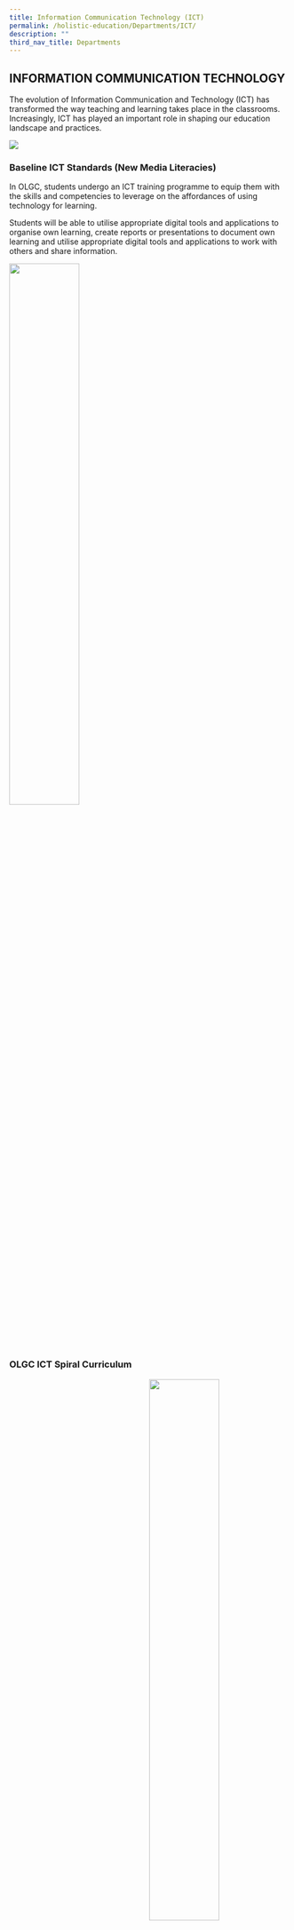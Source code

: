 ```yaml
---
title: Information Communication Technology (ICT)
permalink: /holistic-education/Departments/ICT/
description: ""
third_nav_title: Departments
---
```

## INFORMATION COMMUNICATION TECHNOLOGY

The evolution of Information Communication and Technology (ICT) has transformed the way teaching and learning takes place in the classrooms. Increasingly, ICT has played an important role in shaping our education landscape and practices.

![](/images/Computer_Lab.jpeg)

### Baseline ICT Standards (New Media Literacies)

In OLGC, students undergo an ICT training programme to equip them with the skills and competencies to leverage on the affordances of using technology for learning.

Students will be able to utilise appropriate digital tools and applications to organise own learning, create reports or presentations to document own learning and utilise appropriate digital tools and applications to work with others and share information.

<img style="width: 50%;" src="/images/2022%20ICT%20Values.png" align="center">


### OLGC ICT Spiral Curriculum

<img style="width: 50%;" src="/images/Learning_with_mobile_tablets.jpeg" align="right">


|         Level         |                                  Content                                  |
|:---------------------:|:-------------------------------------------------------------------------:|
|      Primary One      |      Basic Computer Operations, Touch-typing, Student Learning Space,     |
|      Primary Two      |                   Student Learning Space, Microsoft Word                  |
|     Primary Three     |                         Basic Microsoft PowerPoint                        |
| Primary Four and Five | Intermediate Microsoft PowerPoint<br>Google Apps (using MOE Student ICON) |
|      Primary Six      |                   Coding (IMDA’s Code-for Fun Programme)                  |



### OLGC Coding Introductory Workshop  



Starting in 2022, the school organizes the above enrichment workshop for interested P3, P4 and P5 students.&nbsp;

  

Students are taught how to use the code.org platform to learn block-based coding.&nbsp;_Please click on the image below_&nbsp;to view the students' reflection of their learning as well as samples of their completed coding tasks.

<a href="https://sites.google.com/moe.edu.sg/2022codingworkshopolgc">
<img src="/images/2022-Coding-workshop-image1.jpeg" alt="W3Schools.com">
</a>

### Code-For-Fun Programme by IMDA

<iframe src="https://docs.google.com/presentation/d/e/2PACX-1vQbre9NKT_2IwpVn6qYg_WENqPdediSJs1QUbkBe1N8xqJ02rbzmPaRJX4in1pzWMxZ9kEUjdCxRYYr/embed?start=false&amp;loop=false&amp;delayms=3000" frameborder="0" width="627" height="396" allowfullscreen="true"></iframe>
<p>

<iframe src="https://docs.google.com/presentation/d/e/2PACX-1vRYVtgQvRvKKyrqDmLs2k-RO7Rusrqiy_A8YyzgafWirvX4SniJRUR0mgaIYkP5W1qeTNVU07gj7P42/embed?start=false&loop=false&delayms=300" frameborder="0" width="627" height="396" allowfullscreen="true"></iframe>

### Student iCON/Google Suite Training
### Student iCON/Google Suite Training

<iframe allowfullscreen="true" height="396" width="627" frameborder="0" src="https://docs.google.com/presentation/d/e/2PACX-1vQFfHQqhWk4PAwe8GVQG9XM1pq21QhsoIcB3dyUcYExbP2qLtjP3ndGvW0UCwwYUQJ8223d4rSQ3Wzx/embed?start=false&amp;loop=false&amp;delayms=3000"></iframe>

### Cyber Wellness


_The Cyber wellness Framework uses the “**Think, Sense and Act**” Approach to educate students on how to act responsibly in Cyber Space:_

<img style="width: 50%;" src="/images/Cyber_wellness_framework.jpeg" align="center">

_(Image of Cyber Wellness Framework taken from MOE’s Cyber wellness Education, Singapore)_

**Guiding Principles for Cyber Wellness:**  

*   Respect for Self and Others

Students need to:   

*   uphold their own dignity when online (e.g. share appropriate content and participate in only legal online activities) 
*   respect other people online (e.g. put themselves in others’ shoes, accept diverse views and opinions, give credit when using other people’s work and seek permission where necessary, avoid sharing hurtful materials)  
    

*   Safe and Responsible Use 

Students need to:

*   have an understanding of the risks of harmful and illegal online behaviour, and take steps to protect themselves (e.g. keep their personal information private, verify the reliability of information using various sources, take steps to avoid dangers they may encounter online)
*    make wise and healthy choices (e.g. maintain a healthy balance of their online and offline activities)

*   Positive Peer Influence

Students need to:  

*   be a positive role model online (e.g. share healthy and positive content, harness the affordances of technology to do good for society)  
    
*   advocate positive online behaviour (e.g. stand up for their peers online, report cases of cyber bullying to a trusted adult/authority, post encouraging remarks on social media)